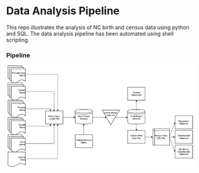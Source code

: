# Data Analysis Pipeline

This repo illustrates the analysis of NC birth and census data using python and SQL. The data analysis pipeline has been automated using shell scripting.


### Pipeline
![pipeline](/img/Pipeline.png)